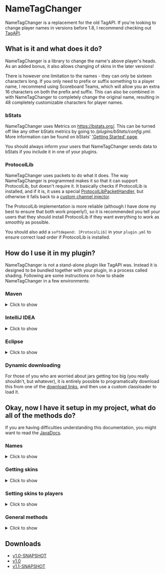 # NameTagChanger
NameTagChanger is a replacement for the old TagAPI. If you're looking to change player names in versions before 1.8, I recommend checking
out [TagAPI](https://dev.bukkit.org/projects/tag).

## What is it and what does it do?
NameTagChanger is a library to change the name's above player's heads. As an added bonus, it also allows changing of skins in the later
versions!

There is however one limitation to the names - they can only be sixteen characters long. If you only need to prefix or suffix something to
a player name, I recommend using Scoreboard Teams, which will allow you an extra 16 characters on both the prefix and suffix. This can
also be combined in with NameTagChanger to completely change the original name, resulting in 48 completely customizable characters for
player names.

### bStats
NameTagChanger uses Metrics on https://bstats.org/. This can be turned off like any other bStats metrics by going to _/plugins/bStats/config.yml_.
More information can be found on bStats' ['Getting Started' page](https://bstats.org/getting-started).

You should always inform your users that NameTagChanger sends data to bStats if you include it in one of your plugins.

### ProtocolLib
NameTagChanger uses packets to do what it does. The way NameTagChanger is programmed makes it so that it can support ProtocolLib, but
doesn't require it. It basically checks if ProtocolLib is installed, and if it is, it uses a special [ProtocolLibPacketHandler](https://github.com/Alvin-LB/NameTagChanger/blob/master/src/main/java/com/bringholm/nametagchanger/ProtocolLibPacketHandler.java), but
otherwise it falls back to a [custom channel injector](https://github.com/Alvin-LB/NameTagChanger/blob/master/src/main/java/com/bringholm/nametagchanger/ChannelPacketHandler.java).

The ProtocolLib implementation is more reliable (although I have done my best to ensure that both work properly!), so it is recommended
you tell your users that they should install ProtocolLib if they want everything to work as smoothly as possible.

You should also add a `softdepend: [ProtocolLib]` in your `plugin.yml` to ensure correct load order if ProtocolLib is installed.

## How do I use it in my plugin?
NameTagChanger is not a stand-alone plugin like TagAPI was. Instead it is designed to be bundled together with your plugin, in a process
called shading. Following are some instructions on how to shade NameTagChanger in a few environments:

### Maven
<details><summary>Click to show</summary>

If you happen to be using maven, shading is rather simple. First you need to add the following dependency and repository:
```xml
<repositories>
    <repository>
        <id>alvinb-repo</id>
        <url>http://repo.bringholm.com/</url>
    </repository>
</repositories>
<dependencies>
   <dependency>
       <groupId>com.bringholm.nametagchanger</groupId>
       <artifactId>NameTagChanger</artifactId>
       <version>1.1-SNAPSHOT</version>
    </dependency>
</dependencies>}}
```
And to shade it into your jar, add this to the `<build>` section of your POM:
```xml
<build>
    <plugins>
        <plugin>
            <groupId>org.apache.maven.plugins</groupId>
            <artifactId>maven-shade-plugin</artifactId>
            <version>3.0.0</version>
            <executions>
                <execution>
                    <phase>package</phase>
                    <goals>
                        <goal>shade</goal>
                    </goals>
                    <configuration>
                        <artifactSet>
                            <includes>
                                <include>com.bringholm.nametagchanger:NameTagChanger</include>
                            </includes>
                        </artifactSet>
                    </configuration>
                </execution>
            </executions>
        </plugin>
     </plugins>
</build>
```
</details>

### IntelliJ IDEA
<details><summary>Click to show</summary>

1. Open the Project Structure menu by pressing Ctrl + Alt + Shift + S
2. Choose "Modules" in the menu from the right
3. Click the green plus on the right side of the window and select "JARs or directories"
4. Select the [NameTagChanger jar you downloaded](#Downloads), click OK
5. Set the scope to "Compile"
![](https://i.imgur.com/aFfBVQq.png)
</details>

### Eclipse
<details><summary>Click to show</summary>

To my knowledge, it is not possible to shade libraries into a non-executable jar using standard eclipse IDE tools.
You could try the [Fat Jar Eclipse Plugin](http://fjep.sourceforge.net/), but I have been unsuccessful in getting it to work. I recommend
either using maven or switching IDE. As a last resort, you could always open the jar with a zip program and manually drag the contents in.
</details>

### Dynamic downloading
For those of you who are worried about jars getting too big (you really shouldn't, but whatever), it is entirely possible to programatically
download this from one of the [download links](#Downloads), and then use a custom classloader to load it.

## Okay, now I have it setup in my project, what do all of the methods do?
If you are having difficulties understanding this documentation, you might want to read the [JavaDocs](https://bringholm.com/javadocs/nametagchanger/com/bringholm/nametagchanger/NameTagChanger.html).

### Names
<details><summary>Click to show</summary>

All you need to do to change a player's name is the following:
```java
Player player = Bukkit.getPlayer("AlvinB");
NameTagChanger.INSTANCE.changePlayerName(player, "jeb_");
```
Resetting a player name is equally as simple:
```java
Player player = Bukkit.getPlayer("AlvinB");
NameTagChanger.INSTANCE.resetPlayerName(player);
```
You can get a player's current changed name like this:
```java
Player player = Bukkit.getPlayer("AlvinB");
NameTagChanger.INSTANCE.getChangedName(player);
```
If a player does not have a changed name, the above method will return null.
</details>

### Getting skins
<details><summary>Click to show</summary>

Skins are a little bit more complicated, but not by a whole lot.

The skins are managed using the 'Skin' object. There are a few ways to obtain a Skin Object. You can:
#### Get a Skin from an online player
```java
Player player = Bukkit.getPlayer("AlvinB");
NameTagChanger.INSTANCE.getDefaultSkinFromPlayer(player);
```
This method only works if the server has loaded the skin.

#### Get a Skin from a config
The Skin object implements ConfigurationSerializable which means that you can load and save it to configs. This allows for a multitude of
options, including saving and loading between restarts and bundling skins with your plugin.
```java
Skin skin = (Skin) getConfig().get("my-saved-skin");
```

#### Get a Skin from Mojang's servers
NameTagChanger has the functionality to request a skin from Mojang's API servers. This allows you to get the skin of any player, as
long as you know their username or UUID. Because the requests are made asynchronously to the server, a call back system is implemented
using the SkinCallBack class. The SkinCallBack class also allows you to handle any potential errors that may occur when fetching the skin.
Note that the call back is always fired on the main thread, even if the request failed.
```java
NameTagChanger.INSTANCE.getSkin("AlvinB", new SkinCallBack() {
    @Override
    public void callBack(Skin skin, boolean successful, Exception exception) {
        if (successful) {
            // Do our stuff with the skin!
            getLogger().info("Wohoo! We got the skin! " + skin);
        } else {
            getLogger().log(Level.WARNING, "Couldn't get skin :(", exception);
        }
    }
});
```

#### Use the default skin
The default skin is either Alex or Steve depending on the User's UUID. Odd UUIDs will be Alex, and even ones will be Steve.
In NameTagChanger, the default skin is represented as `Skin.EMPTY_SKIN`, and will be returned by methods such as `getSkin()` and
`getDefaultSkinFromPlayer()`, if the profile/player has no available skin.
```java
Skin.EMPTY_SKIN
```
</details>

### Setting skins to players
<details><summary>Click to show</summary>

Once you have the Skin instances, you are going to want to set them to the players. This works in a very similar way to the names.
The only difference is that you are required to call the `updatePlayer()` method for the changes to take effect.

To set a skin:
```java
Player player = Bukkit.getPlayer("AlvinB");
NameTagChanger.INSTANCE.setPlayerSkin(player, Skin.EMPTY_SKIN); // Skin.EMPTY_SKIN can of course be any other skin instance you have
NameTagChanger.INSTANCE.updatePlayer(player); // Update the player so the changes actually take effect
```
To reset a skin:
```java
Player player = Bukkit.getPlayer("AlvinB");
NameTagChanger.INSTANCE.resetPlayerSkin(player);
NameTagChanger.INSTANCE.updatePlayer(player); // Update the player so the changes actually take effect
```
You can also get a player's currently changed skin like this:
```java
Player player = Bukkit.getPlayer("AlvinB");
NameTagChanger.INSTANCE.getChangedSkin(player);
```
The above method will return null if the player's skin isn't changed.
</details>

### General methods
<details><summary>Click to show</summary>

The NameTagChanger class has several methods for controlling how NameTagChanger operates.

### Enable and Disable
The `enable()` and `disable()`methods controls whether or not NameTagChanger is enabled or disabled. The `enable()` method registers all
the packet listeners and other stuff to make NameTagChanger work. The `disable()` method does the exact opposite of this and unregisteres
them.

You should always try to enable and disable NameTagChanger in your `onEnable()` and `onDisable()` methods to make everything work properly.
Just make sure to check whether NameTagChanger is already disabled/enabled using `isEnabled()`. Not doing so will cause exceptions to be thrown.
```java
@Override
public void onEnable() {
    if (!NameTagChanger.INSTANCE.isEnabled()) {
        NameTagChanger.INSTANCE.enable();
    }
}

@Override
public void onDisable() {
    if (NameTagChanger.INSTANCE.isEnabled()) {
        NameTagChanger.INSTANCE.disable();
    }
}
```

### Setting plugin instance.
Because NameTagChanger is not a stand-alone plugin, it needs somewhere to register Bukkit tasks and events to. NameTagChanger will do
some trickery to try and automatically detect which plugin it is bundled inside, but if this fails, you will need to set the plugin instance
manually. This can be done using the `setPlugin()` method.
```java
NameTagChanger.INSTANCE.setPlugin(myPlugin);
```
Which plugin instance you set it to doesn't really matter, it is only important that it is an enabled plugin that tasks and events can
be registered to.
</details>

## Downloads
* [v1.0-SNAPSHOT](https://bringholm.com/downloads/NameTagChanger%20v1.0-SNAPSHOT.jar)
* [v1.0](https://bringholm.com/downloads/NameTagChanger-1.0.jar)
* [v1.1-SNAPSHOT](https://bringholm.com/downloads/NameTagChanger%20v1.1-SNAPSHOT.jar)
